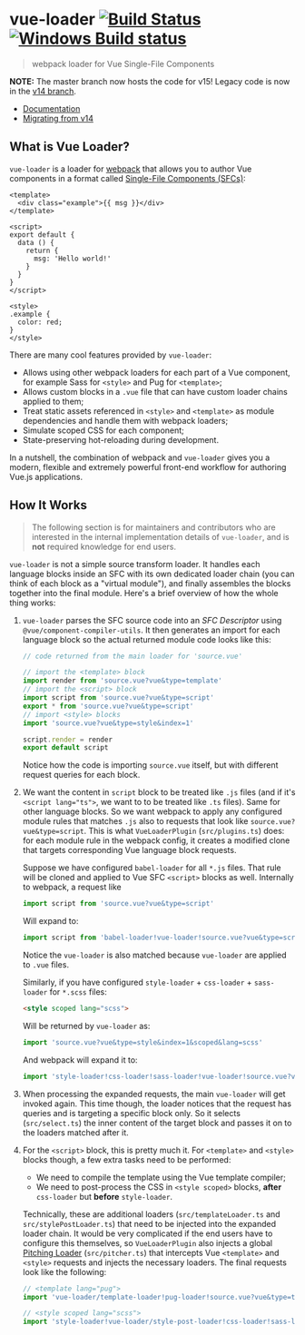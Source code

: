 # vue-loader [![Build Status](https://circleci.com/gh/vuejs/vue-loader/tree/master.svg?style=shield)](https://circleci.com/gh/vuejs/vue-loader/tree/master) [![Windows Build status](https://ci.appveyor.com/api/projects/status/8cdonrkbg6m4k1tm/branch/master?svg=true)](https://ci.appveyor.com/project/yyx990803/vue-loader/branch/master)

> webpack loader for Vue Single-File Components

**NOTE:** The master branch now hosts the code for v15! Legacy code is now in the [v14 branch](https://github.com/vuejs/vue-loader/tree/v14).

- [Documentation](https://vue-loader.vuejs.org)
- [Migrating from v14](https://vue-loader.vuejs.org/migrating.html)

## What is Vue Loader?

`vue-loader` is a loader for [webpack](https://webpack.js.org/) that allows you to author Vue components in a format called [Single-File Components (SFCs)](./docs/spec.md):

``` vue
<template>
  <div class="example">{{ msg }}</div>
</template>

<script>
export default {
  data () {
    return {
      msg: 'Hello world!'
    }
  }
}
</script>

<style>
.example {
  color: red;
}
</style>
```

There are many cool features provided by `vue-loader`:

- Allows using other webpack loaders for each part of a Vue component, for example Sass for `<style>` and Pug for `<template>`;
- Allows custom blocks in a `.vue` file that can have custom loader chains applied to them;
- Treat static assets referenced in `<style>` and `<template>` as module dependencies and handle them with webpack loaders;
- Simulate scoped CSS for each component;
- State-preserving hot-reloading during development.

In a nutshell, the combination of webpack and `vue-loader` gives you a modern, flexible and extremely powerful front-end workflow for authoring Vue.js applications.

## How It Works

> The following section is for maintainers and contributors who are interested in the internal implementation details of `vue-loader`, and is **not** required knowledge for end users.

`vue-loader` is not a simple source transform loader. It handles each language blocks inside an SFC with its own dedicated loader chain (you can think of each block as a "virtual module"), and finally assembles the blocks together into the final module. Here's a brief overview of how the whole thing works:

1. `vue-loader` parses the SFC source code into an *SFC Descriptor* using `@vue/component-compiler-utils`. It then generates an import for each language block so the actual returned module code looks like this:

    ``` js
    // code returned from the main loader for 'source.vue'

    // import the <template> block
    import render from 'source.vue?vue&type=template'
    // import the <script> block
    import script from 'source.vue?vue&type=script'
    export * from 'source.vue?vue&type=script'
    // import <style> blocks
    import 'source.vue?vue&type=style&index=1'

    script.render = render
    export default script
    ```

    Notice how the code is importing `source.vue` itself, but with different request queries for each block.

2. We want the content in `script` block to be treated like `.js` files (and if it's `<script lang="ts">`, we want to to be treated like `.ts` files). Same for other language blocks. So we want webpack to apply any configured module rules that matches `.js` also to requests that look like `source.vue?vue&type=script`. This is what `VueLoaderPlugin` (`src/plugins.ts`) does: for each module rule in the webpack config, it creates a modified clone that targets corresponding Vue language block requests.

    Suppose we have configured `babel-loader` for all `*.js` files. That rule will be cloned and applied to Vue SFC `<script>` blocks as well. Internally to webpack, a request like

    ``` js
    import script from 'source.vue?vue&type=script'
    ```

    Will expand to:

    ``` js
    import script from 'babel-loader!vue-loader!source.vue?vue&type=script'
    ```

    Notice the `vue-loader` is also matched because `vue-loader` are applied to `.vue` files.

    Similarly, if you have configured `style-loader` + `css-loader` + `sass-loader` for `*.scss` files:

    ``` html
    <style scoped lang="scss">
    ```

    Will be returned by `vue-loader` as:

    ``` js
    import 'source.vue?vue&type=style&index=1&scoped&lang=scss'
    ```

    And webpack will expand it to:

    ``` js
    import 'style-loader!css-loader!sass-loader!vue-loader!source.vue?vue&type=style&index=1&scoped&lang=scss'
    ```

3. When processing the expanded requests, the main `vue-loader` will get invoked again. This time though, the loader notices that the request has queries and is targeting a specific block only. So it selects (`src/select.ts`) the inner content of the target block and passes it on to the loaders matched after it.

4. For the `<script>` block, this is pretty much it. For `<template>` and `<style>` blocks though, a few extra tasks need to be performed:

    - We need to compile the template using the Vue template compiler;
    - We need to post-process the CSS in `<style scoped>` blocks, **after** `css-loader` but **before** `style-loader`.

    Technically, these are additional loaders (`src/templateLoader.ts` and `src/stylePostLoader.ts`) that need to be injected into the expanded loader chain. It would be very complicated if the end users have to configure this themselves, so `VueLoaderPlugin` also injects a global [Pitching Loader](https://webpack.js.org/api/loaders/#pitching-loader) (`src/pitcher.ts`) that intercepts Vue `<template>` and `<style>` requests and injects the necessary loaders. The final requests look like the following:

    ``` js
    // <template lang="pug">
    import 'vue-loader/template-loader!pug-loader!source.vue?vue&type=template'

    // <style scoped lang="scss">
    import 'style-loader!vue-loader/style-post-loader!css-loader!sass-loader!vue-loader!source.vue?vue&type=style&index=1&scoped&lang=scss'
    ```
